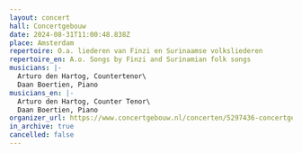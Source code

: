 ```yaml
---
layout: concert
hall: Concertgebouw
date: 2024-08-31T11:00:48.838Z
place: Amsterdam
repertoire: O.a. liederen van Finzi en Surinaamse volksliederen
repertoire_en: A.o. Songs by Finzi and Surinamian folk songs
musicians: |-
  Arturo den Hartog, Countertenor\
  Daan Boertien, Piano
musicians_en: |-
  Arturo den Hartog, Counter Tenor\
  Daan Boertien, Piano
organizer_url: https://www.concertgebouw.nl/concerten/5297436-concertgebouw-open-gratis-miniconcerten-voor-iedereen
in_archive: true
cancelled: false
---
```

